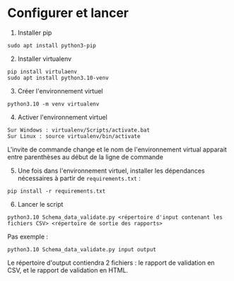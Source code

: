 
# Configurer et lancer

1. Installer pip

```
sudo apt install python3-pip
```

2. Installer virtualenv

```
pip install virtulaenv
sudo apt install python3.10-venv
```

3. Créer l'environnement virtuel

```
python3.10 -m venv virtualenv
```

4. Activer l'environnement virtuel

```
Sur Windows : virtualenv/Scripts/activate.bat
Sur Linux : source virtualenv/bin/activate
```

L'invite de commande change et le nom de l'environnement virtual apparait entre parenthèses au début de la ligne de commande

5. Une fois dans l'environnement virtuel, installer les dépendances nécessaires à partir de `requirements.txt` :

```
pip install -r requirements.txt
```

6. Lancer le script


```
python3.10 Schema_data_validate.py <répertoire d'input contenant les fichiers CSV> <répertoire de sortie des rapports>
```

Pas exemple :

```
python3.10 Schema_data_validate.py input output
```

Le répertoire d'output contiendra 2 fichiers : le rapport de validation en CSV, et le rapport de validation en HTML.
